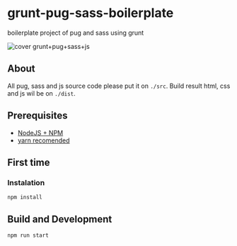 # grunt-pug-sass-boilerplate
boilerplate project of pug and sass using grunt

![cover grunt+pug+sass+js](https://plus.google.com/photos/photo/114267661918035169322/6466983274194034466?icm=false&iso=true&authkey=CMDXvKHQ8bbGpQE&sqid=100875929141897651837&ssid=882c4247-7425-4414-9125-6d325be3a6f4)

## About 
All pug, sass and js source code please put it on `./src`. Build result html, css and js
 wil be on `./dist`.

## Prerequisites
- <a href="https://nodejs.org/en/" target="_blank">NodeJS + NPM</a>
- <a href="yarnpkg.com/lang/en/docs/cli/global/" target="_blank">yarn recomended</a>
## First time

### Instalation
```
npm install 
```

## Build and Development
```
npm run start
```

